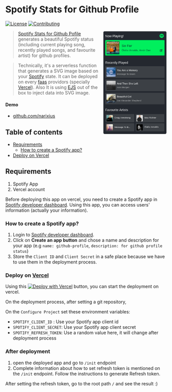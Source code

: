 # Spotify Stats for Github Profile

<!-- [START badges] -->
<p>
  <!-- [CodeFactor grade] -->
<!--   <a href="https://codefactor.io/repository/github/narixius/github-profile-spotify-stats"><img src="https://www.codefactor.io/repository/github/narixius/github-profile-spotify-stats/badge" alt="CodeFactor"></a> -->
  <!-- [GitHub license] -->
  <a href="https://github.com/narixius/github-profile-spotify-stats/blob/main/LICENSE"><img src="https://img.shields.io/github/license/narixius/github-profile-spotify-stats?color=blue" alt="License" /></a>
  <!-- [PRs welcome] -->
  <a href="https://github.com/narixius/github-profile-spotify-stats/pulls"><img src="https://img.shields.io/badge/PRs-welcome-blue.svg?color=d9ecde" alt="Contributing"></a>
</p>
<!-- [END badges] -->

<!-- [START description] -->

<a href="https://github.com/narixius/github-profile-spotify-stats" >
  <img align="right" src="image/screenshot.png" width="200" />
</a>

> [Spotify Stats for Github Pofile](https://github.com/narixius/github-profile-spotify-stats) generates a beautiful Spotify status (including current playing song, recently played songs, and favourite artist) for github profiles.

> Technically, it's a serverless function that generates a SVG image based on your <a href="https://www.spotify.com/us/">Spotify</a> state. It can be deployed on every <a href="https://en.wikipedia.org/wiki/Function_as_a_service">faas</a> providors (specially <a href="https://vercel.com">Vercel</a>). Also It is using <a href="https://ejs.co/">EJS</a> out of the box to inject data into SVG image.

<!-- [END description] -->

#### Demo

- [github.com/narixius](https://github.com/narixius)

## Table of contents

- [Requirements](#requirements)
  - [How to create a Spotify app?](#how-to-create-a-spotify-app)
- [Deploy on Vercel](#deploy-on-vercel)

## Requirements

1. Spotify App
2. Vercel account

Before deploying this app on vercel, you need to create a Spotify app in [Spotify developer dashboard](https://developer.spotify.com/dashboard/). Using this app, you can access users' information (actually your information).

### How to create a Spotify app?

1. Login to <a href="https://developer.spotify.com/dashboard/" target="_blank">Spotify developer dashboard</a>.
2. Click on <b>Create an app button</b> and chose a name and description for your app (e.g `name: github-profile`, `description: for github profile status`)
3. Store the `Client ID` and `Client Secret` in a safe place because we have to use them in the deployment process.

### Deploy on [Vercel](https://vercel.com)

Using this [![Deploy with Vercel](https://vercel.com/button)](https://vercel.com/new/clone?repository-url=https%3A%2F%2Fgithub.com%2Fnarixius%2Fgithub-profile-spotify-status&env=SPOTIFY_CLIENT_ID,SPOTIFY_CLIENT_SECRET,SPOTIFY_REFRESH_TOKEN&project-name=github-profile-spotify-status&repository-name=github-profile-spotify-status&demo-url=http%3A%2F%2Fgithub.com%2Fnarixius&demo-image=https%3A%2F%2Fgithub.com%2FNarixius%2Fgithub-profile-spotify-status%2Fblob%2Fmaster%2Fimage%2Fscreenshot.png)
button, you can start the deployment on vercel.

On the deployment process, after setting a git repository,

On the `Configure Project` set these environment variables:

- `SPOTIFY_CLIENT_ID` : Use your Spotify app client id
- `SPOTIFY_CLIENT_SECRET`: Use your Spotify app client secret
- `SPOTIFY_REFRESH_TOKEN`: Use a random value here, it will change after deployment process

### After deployment

1. open the deployed app and go to `/init` endpoint
2. Complete information about how to set refresh token is mentioned on the `/init` endpoint. Follow the instructions to generate Refresh token.

After setting the refresh token, go to the root path `/` and see the result :)
